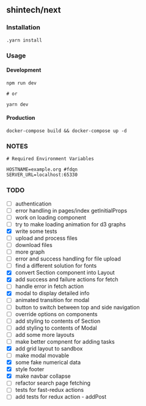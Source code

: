 ## shintech/next

### Installation

    .yarn install
    
### Usage
#### Development
    
    npm run dev
    
    # or
    
    yarn dev
    
#### Production
    docker-compose build && docker-compose up -d
    
### NOTES
    
    # Required Environment Variables
    
    HOSTNAME=example.org #fdqn
    SERVER_URL=localhost:65330
    
### TODO

- [ ] authentication
- [ ] error handling in pages/index getInitialProps
- [ ] work on loading component
- [ ] try to make loading animation for d3 graphs
- [x] write some tests
- [ ] upload and process files
- [ ] download files
- [ ] more graph
- [ ] error and success handling for file upload
- [ ] find a different solution for fonts
- [x] convert Section component into Layout
- [x] add success and failure actions for fetch
- [ ] handle error in fetch action
- [x] modal to display detailed info
- [ ] animated transition for modal
- [ ] button to switch between top and side navigation
- [ ] override options on components
- [ ] add styling to contents of Section
- [ ] add styling to contents of Modal
- [ ] add some more layouts
- [ ] make better compnent for adding tasks
- [x] add grid layout to sandbox
- [ ] make modal movable
- [x] some fake numerical data
- [x] style footer
- [x] make navbar collapse
- [ ] refactor search page fetching
- [ ] tests for fast-redux actions
- [ ] add tests for redux action - addPost
